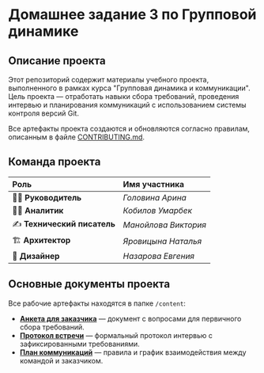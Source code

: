 # Домашнее задание 3 по Групповой динамике

## Описание проекта

Этот репозиторий содержит материалы учебного проекта, выполненного в рамках курса "Групповая динамика и коммуникации". Цель проекта — отработать навыки сбора требований, проведения интервью и планирования коммуникаций с использованием системы контроля версий Git.

Все артефакты проекта создаются и обновляются согласно правилам, описанным в файле [CONTRIBUTING.md](./docs/CONTRIBUTING.md).

## Команда проекта

| Роль | Имя участника |
| :--- | :--- |
| 🧑‍💼 **Руководитель** | *Головина Арина* |
| 🧑‍💻 **Аналитик** | *Кобилов Умарбек* |
| ✍️ **Технический писатель** | *Манойлова Виктория* |
| 🏗️ **Архитектор** | *Яровицына Наталья* |
| 🎨 **Дизайнер** | *Назарова Евгения* |

## Основные документы проекта

Все рабочие артефакты находятся в папке `/content`:

*   **[Анкета для заказчика](./content/questionnaire.pdf)** — документ с вопросами для первичного сбора требований.
*   **[Протокол встречи](./content/protocol_vstrechi.pdf)** — формальный протокол интервью с зафиксированными требованиями.
*   **[План коммуникаций](./content/plan_communication.pdf)** — правила и график взаимодействия между командой и заказчиком.